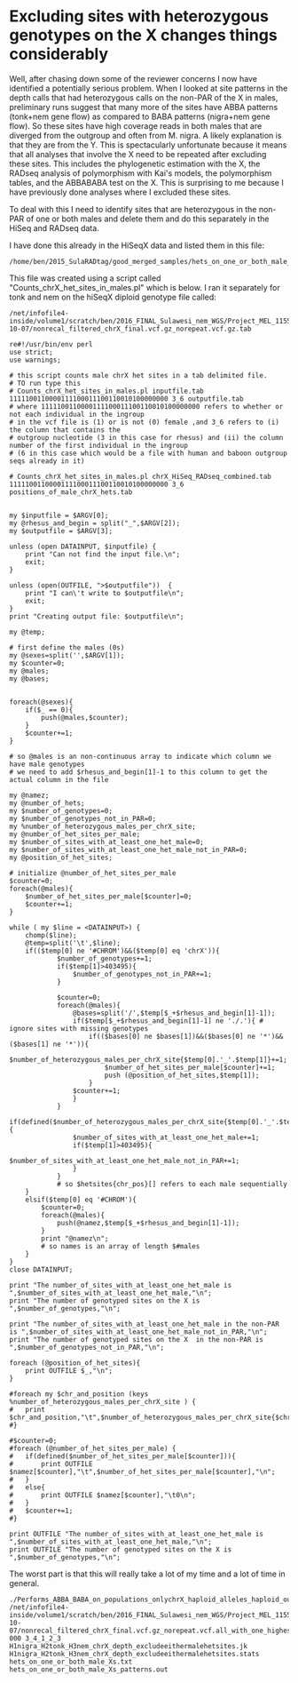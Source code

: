 # Excluding sites with heterozygous genotypes on the X changes things considerably

Well, after chasing down some of the reviewer concerns I now have identified a potentially serious problem.  When I looked at site patterns in the depth calls that had heterozygous calls on the non-PAR of the X in males, preliminary runs suggest that many more of the sites have ABBA patterns (tonk+nem gene flow) as compared to BABA patterns (nigra+nem gene flow). So these sites have high coverage reads in both males that are diverged from the outgroup and often from M. nigra.  A likely explanation is that they are from the Y.  This is spectacularly unfortunate because it means that all analyses that involve the X need to be repeated after excluding these sites.  This includes the phylogenetic estimation with the X, the RADseq analysis of polymorphism with Kai's models, the polymorphism tables, and the ABBABABA test on the X. This is surprising to me because I have previously done analyses where I excluded these sites.

To deal with this I need to identify sites that are heterozygous in the non-PAR of one or both males and delete them and do this separately in the HiSeq and RADseq data.

I have done this already in the HiSeqX data and listed them in this file:
```
/home/ben/2015_SulaRADtag/good_merged_samples/hets_on_one_or_both_male_Xs.txt
```
This file was created using a script called "Counts_chrX_het_sites_in_males.pl" which is below.  I ran it separately for tonk and nem on the hiSeqX diploid genotype file called:
```
/net/infofile4-inside/volume1/scratch/ben/2016_FINAL_Sulawesi_nem_WGS/Project_MEL_11554_B01_CUS_WGS.2016-10-07/nonrecal_filtered_chrX_final.vcf.gz_norepeat.vcf.gz.tab
```

```
re#!/usr/bin/env perl
use strict;
use warnings;

# this script counts male chrX het sites in a tab delimited file.
# TO run type this
# Counts_chrX_het_sites_in_males.pl inputfile.tab 1111100110000111100011100110010100000000 3_6 outputfile.tab 
# where 1111100110000111100011100110010100000000 refers to whether or not each individual in the ingroup 
# in the vcf file is (1) or is not (0) female ,and 3_6 refers to (i) the column that contains the 
# outgroup nucleotide (3 in this case for rhesus) and (ii) the column number of the first individual in the ingroup 
# (6 in this case which would be a file with human and baboon outgroup seqs already in it)

# Counts_chrX_het_sites_in_males.pl chrX_HiSeq_RADseq_combined.tab 1111100110000111100011100110010100000000 3_6 positions_of_male_chrX_hets.tab 


my $inputfile = $ARGV[0];
my @rhesus_and_begin = split("_",$ARGV[2]);
my $outputfile = $ARGV[3];

unless (open DATAINPUT, $inputfile) {
	print "Can not find the input file.\n";
	exit;
}

unless (open(OUTFILE, ">$outputfile"))  {
	print "I can\'t write to $outputfile\n";
	exit;
}
print "Creating output file: $outputfile\n";

my @temp;

# first define the males (0s)
my @sexes=split('',$ARGV[1]);
my $counter=0;
my @males;
my @bases;


foreach(@sexes){
	if($_ == 0){
		push(@males,$counter);
	}
	$counter+=1;
}

# so @males is an non-continuous array to indicate which column we have male genotypes
# we need to add $rhesus_and_begin[1]-1 to this column to get the actual column in the file

my @namez;
my @number_of_hets;
my $number_of_genotypes=0;
my $number_of_genotypes_not_in_PAR=0;
my %number_of_heterozygous_males_per_chrX_site;
my @number_of_het_sites_per_male;
my $number_of_sites_with_at_least_one_het_male=0;
my $number_of_sites_with_at_least_one_het_male_not_in_PAR=0;
my @position_of_het_sites;

# initialize @number_of_het_sites_per_male
$counter=0;
foreach(@males){
	$number_of_het_sites_per_male[$counter]=0;
	$counter+=1;
}	

while ( my $line = <DATAINPUT>) {
	chomp($line);
	@temp=split('\t',$line);
	if(($temp[0] ne '#CHROM')&&($temp[0] eq 'chrX')){
			$number_of_genotypes+=1;
			if($temp[1]>403495){
				$number_of_genotypes_not_in_PAR+=1;
			}

			$counter=0;
			foreach(@males){
				@bases=split('/',$temp[$_+$rhesus_and_begin[1]-1]);
				if($temp[$_+$rhesus_and_begin[1]-1] ne './.'){ # ignore sites with missing genotypes
					if(($bases[0] ne $bases[1])&&($bases[0] ne '*')&&($bases[1] ne '*')){
						$number_of_heterozygous_males_per_chrX_site{$temp[0].'_'.$temp[1]}+=1;
						$number_of_het_sites_per_male[$counter]+=1;
						push (@position_of_het_sites,$temp[1]);
					}
				$counter+=1;
				}	
			}
			if(defined($number_of_heterozygous_males_per_chrX_site{$temp[0].'_'.$temp[1]})){
				$number_of_sites_with_at_least_one_het_male+=1;
				if($temp[1]>403495){
					$number_of_sites_with_at_least_one_het_male_not_in_PAR+=1;
				}
			}
			# so $hetsites{chr_pos}[] refers to each male sequentially
	}
	elsif($temp[0] eq '#CHROM'){
		$counter=0;
		foreach(@males){
			push(@namez,$temp[$_+$rhesus_and_begin[1]-1]);
		}
		print "@namez\n";
		# so names is an array of length $#males		
	}
}
close DATAINPUT;

print "The number_of_sites_with_at_least_one_het_male is ",$number_of_sites_with_at_least_one_het_male,"\n";
print "The number of genotyped sites on the X is ",$number_of_genotypes,"\n";

print "The number_of_sites_with_at_least_one_het_male in the non-PAR is ",$number_of_sites_with_at_least_one_het_male_not_in_PAR,"\n";
print "The number of genotyped sites on the X  in the non-PAR is ",$number_of_genotypes_not_in_PAR,"\n";

foreach (@position_of_het_sites){
	print OUTFILE $_,"\n";
}

#foreach my $chr_and_position (keys %number_of_heterozygous_males_per_chrX_site ) {
#	print $chr_and_position,"\t",$number_of_heterozygous_males_per_chrX_site{$chr_and_position},"\n";
#}	

#$counter=0;
#foreach (@number_of_het_sites_per_male) {
#	if(defined($number_of_het_sites_per_male[$counter])){
#		print OUTFILE $namez[$counter],"\t",$number_of_het_sites_per_male[$counter],"\n";
#	}
#	else{
#		print OUTFILE $namez[$counter],"\t0\n";
#	}
#	$counter+=1;	
#}

print OUTFILE "The number_of_sites_with_at_least_one_het_male is ",$number_of_sites_with_at_least_one_het_male,"\n";
print OUTFILE "The number of genotyped sites on the X is ",$number_of_genotypes,"\n";

```


The worst part is that this will really take a lot of my time and a lot of time in general.

```
./Performs_ABBA_BABA_on_populations_onlychrX_haploid_alleles_haploid_outgroup_excludes_list_of_sites.pl /net/infofile4-inside/volume1/scratch/ben/2016_FINAL_Sulawesi_nem_WGS/Project_MEL_11554_B01_CUS_WGS.2016-10-07/nonrecal_filtered_chrX_final.vcf.gz_norepeat.vcf.all_with_one_highestdepth_allele.tab 000 3_4_1_2_3 H1nigra_H2tonk_H3nem_chrX_depth_excludeeithermalehetsites.jk H1nigra_H2tonk_H3nem_chrX_depth_excludeeithermalehetsites.stats hets_on_one_or_both_male_Xs.txt hets_on_one_or_both_male_Xs_patterns.out
```
